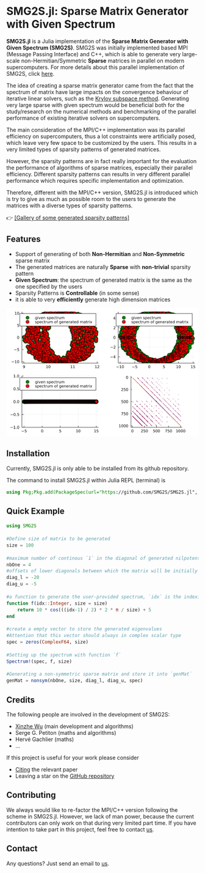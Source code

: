 # SMG2S.jl: Sparse Matrix Generator with Given Spectrum

__SMG2S.jl__ is a Julia implementation of the __Sparse Matrix Generator with Given Spectrum (SMG2S)__. SMG2S was initially implemented based MPI (Message Passing Interface) and C++, which is able to generate very large-scale non-Hermitian/Symmetric __Sparse__ matrices in parallel on modern supercomputers. For more details about this parallel implementation of SMG2S, click [here](https://github.com/SMG2S/SMG2S).  

The idea of creating a sparse matrix generator came from the fact that the spectrum of matrix have large impacts on the convergence behaviour of iterative linear solvers, such as the [Krylov subspace method](https://en.wikipedia.org/wiki/Krylov_subspace). Generating very large sparse with given spectrum would be beneficial both for the study/research on the numerical methods and benchmarking of the parallel performance of existing iterative solvers on supercomputers.

The main consideration of the MPI/C++ implementation was its parallel efficiency on supercomputers, thus a lot constraints were artificially posed, which leave very few space to be customized by the users. This results in a very limited types of sparsity patterns of generated matrices.

However, the sparsity patterns are in fact really important for the evaluation the performance of algorithms of sparse matrices, especially their parallel efficiency. Different sparsity patterns can results in very different parallel performance which requires specific implementation and optimization.     

Therefore, different with the MPI/C++ version, SMG2S.jl is introduced which is try to give as much as possible room to the users to generate the matrices with a diverse types of sparsity patterns.

👉  [[Gallery of some generated sparsity patterns]](gallery.md)

## Features

- Support of generating of both **Non-Hermitian** and **Non-Symmetric** sparse matrix
- The generated matrices are naturally **Sparse** with **non-trivial** sparsity pattern
- **Given Spectrum**: the spectrum of generated matrix is the same as the one specified by the users
- Sparsity Patterns is **Controllable** (in some sense)
- it is able to very **efficiently** generate high dimension matrices

![](assets/example.png)

## Installation

Currently, SMG2S.jl is only able to be installed from its github repository.

The command to install SMG2S.jl within Julia REPL (terminal) is

```julia
using Pkg;Pkg.add(PackageSpec(url="https://github.com/SMG2S/SMG2S.jl", rev="main"))
```

## Quick Example

```julia
using SMG2S

#Define size of matrix to be generated
size = 100

#maximum number of continous `1` in the diagonal of generated nilpotent matrix
nbOne = 4
#offsets of lower diagonals between which the matrix will be initially filled
diag_l = -20
diag_u = -5

#a function to generate the user-provided spectrum, `idx` is the indexing of eigenvalues
function f(idx::Integer, size = size)
    return 10 * cos(((idx-1) / 2) * 2 * π / size) + 5
end

#create a empty vector to store the generated eigenvalues
#Attention that this vector should always in complex scalar type
spec = zeros(ComplexF64, size)

#Setting up the spectrum with function `f`
Spectrum!(spec, f, size)

#Generating a non-symmetric sparse matrix and store it into `genMat`
genMat = nonsym(nbOne, size, diag_l, diag_u, spec)
```

## Credits

The following people are involved in the development of SMG2S:
- [Xinzhe Wu](https://www.fz-juelich.de/SharedDocs/Personen/IAS/JSC/EN/staff/wu_x.html?nn=362224) (main development and algorithms)
- Serge G. Petiton (maths and algorithms)
- Hervé Gachlier (maths)
- ...

If this project is useful for your work please consider
* [Citing](citing.md) the relevant paper
* Leaving a star on the [GitHub repository](https://github.com/SMG2S/SMG2S.jl)

## Contributing

We always would like to re-factor the MPI/C++ version following the scheme in SMG2S.jl. However, we lack of man power, because
the current contributors can only work on that during very limited part time. If you have intention to take part in this project, feel
free to contact [us](mailto:xin.wu@fz-juelich.de).

## Contact

Any questions? Just send an email to [us](mailto:xin.wu@fz-juelich.de).
